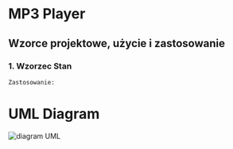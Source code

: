 # MP3 Player

## Wzorce projektowe, użycie i zastosowanie

### 1. Wzorzec Stan
    Zastosowanie:
    
    
    
# UML Diagram
![diagram UML](https://user-images.githubusercontent.com/58574619/150343399-5a528942-71f2-47d8-b0a5-15a0688775ab.png)

